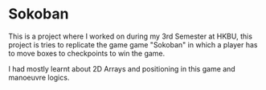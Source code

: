 # Sokoban

This is a project where I worked on during my 3rd Semester at HKBU, this project is tries to replicate the game game "Sokoban" in which a player has to move boxes to checkpoints to win the game.

I had mostly learnt about 2D Arrays and positioning in this game and manoeuvre logics.
